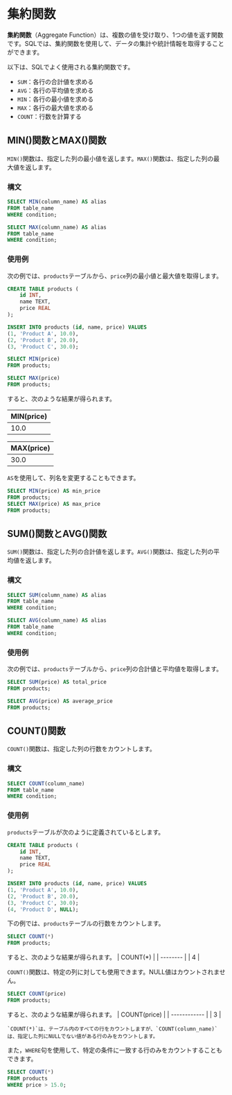 # 集約関数

**集約関数**（Aggregate Function）は、複数の値を受け取り、1つの値を返す関数です。SQLでは、集約関数を使用して、データの集計や統計情報を取得することができます。

以下は、SQLでよく使用される集約関数です。
- `SUM`：各行の合計値を求める
- `AVG`：各行の平均値を求める
- `MIN`：各行の最小値を求める
- `MAX`：各行の最大値を求める
- `COUNT`：行数を計算する

## MIN()関数とMAX()関数

`MIN()`関数は、指定した列の最小値を返します。`MAX()`関数は、指定した列の最大値を返します。

### 構文

```sql
SELECT MIN(column_name) AS alias
FROM table_name
WHERE condition;
```


```sql
SELECT MAX(column_name) AS alias
FROM table_name
WHERE condition;
```

### 使用例

次の例では、`products`テーブルから、`price`列の最小値と最大値を取得します。

```sql
CREATE TABLE products (
    id INT,
    name TEXT,
    price REAL
);

INSERT INTO products (id, name, price) VALUES
(1, 'Product A', 10.0),
(2, 'Product B', 20.0),
(3, 'Product C', 30.0);

SELECT MIN(price)
FROM products;

SELECT MAX(price)
FROM products;
```

すると、次のような結果が得られます。

| MIN(price) |
| ---------- |
| 10.0       |

| MAX(price) |
| ---------- |
| 30.0       |

`AS`を使用して、列名を変更することもできます。

```sql
SELECT MIN(price) AS min_price
FROM products;
SELECT MAX(price) AS max_price
FROM products;
```

## SUM()関数とAVG()関数

`SUM()`関数は、指定した列の合計値を返します。`AVG()`関数は、指定した列の平均値を返します。

### 構文

```sql
SELECT SUM(column_name) AS alias
FROM table_name
WHERE condition;
```

```sql
SELECT AVG(column_name) AS alias
FROM table_name
WHERE condition;
```

### 使用例

次の例では、`products`テーブルから、`price`列の合計値と平均値を取得します。

```sql
SELECT SUM(price) AS total_price
FROM products;
```

```sql
SELECT AVG(price) AS average_price
FROM products;
```

## COUNT()関数

`COUNT()`関数は、指定した列の行数をカウントします。

### 構文

```sql
SELECT COUNT(column_name)
FROM table_name
WHERE condition;
```

### 使用例

`products`テーブルが次のように定義されているとします。

```sql
CREATE TABLE products (
    id INT,
    name TEXT,
    price REAL
);

INSERT INTO products (id, name, price) VALUES
(1, 'Product A', 10.0),
(2, 'Product B', 20.0),
(3, 'Product C', 30.0);
(4, 'Product D', NULL);
```

下の例では、`products`テーブルの行数をカウントします。

```sql
SELECT COUNT(*)
FROM products;
```

すると、次のような結果が得られます。
| COUNT(*) |
| -------- |
| 4        |

`COUNT()`関数は、特定の列に対しても使用できます。NULL値はカウントされません。

```sql
SELECT COUNT(price)
FROM products;
```

すると、次のような結果が得られます。
| COUNT(price) |
| ------------ |
| 3            |

```{note}
`COUNT(*)`は、テーブル内のすべての行をカウントしますが、`COUNT(column_name)`は、指定した列にNULLでない値がある行のみをカウントします。
```

また，`WHERE`句を使用して、特定の条件に一致する行のみをカウントすることもできます。

```sql
SELECT COUNT(*)
FROM products
WHERE price > 15.0;
```

## 